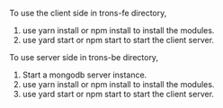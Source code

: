 To use the client side in trons-fe directory, 
1. use yarn install or npm install to install the modules.
2. use yard start or npm start to start the client server.

To use server side in trons-be directory,
1. Start a mongodb server instance.
2. use yarn install or npm install to install the modules.
3. use yard start or npm start to start the client server.